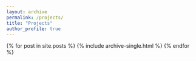 ```yaml
---
layout: archive
permalink: /projects/
title: "Projects"
author_profile: true
---
```

{% for post in site.posts %}
  {% include archive-single.html %}
{% endfor %}


